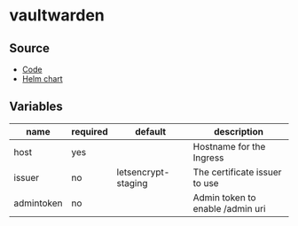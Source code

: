 # vaultwarden

## Source

* [Code](https://github.com/dani-garcia/vaultwarden)
* [Helm chart](https://github.com/gissilabs/charts/tree/master/vaultwarden)

## Variables

| name       | required | default             | description
|------------|----------|---------------------|-------------
| host       | yes      |                     | Hostname for the Ingress
| issuer     | no       | letsencrypt-staging | The certificate issuer to use
| admintoken | no       |                     | Admin token to enable /admin uri
